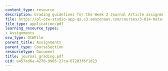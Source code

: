 ```yaml
---
content_type: resource
description: Grading guidelines for the Week 2 Journal Article assignment.
file: https://ol-ocw-studio-app-qa.s3.amazonaws.com/courses/3-014-materials-laboratory-fall-2006/e457ed6a4278990527ca67203f6f1d23_journal_grading.pdf
file_type: application/pdf
learning_resource_types:
- Assignments
ocw_type: OCWFile
parent_title: Assignments
parent_type: CourseSection
resourcetype: Document
title: journal_grading.pdf
uid: e457ed6a-4278-9905-27ca-67203f6f1d23
---
```

